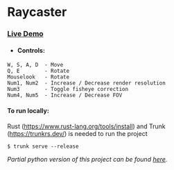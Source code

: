 # Raycaster

### [Live Demo](https://shapur1234.github.io/raycaster/ "Link to live demo (mobile controls not supported)")

* #### Controls:
```
W, S, A, D  - Move
Q, E        - Rotate
Mouselook   - Rotate
Num1, Num2  - Increase / Decrease render resolution
Num3        - Toggle fisheye correction
Num4, Num5  - Increase / Decrease FOV
```

#### To run locally:

Rust (https://www.rust-lang.org/tools/install) and Trunk (https://trunkrs.dev/) is needed to run the project

```
$ trunk serve --release
```

_Partial python version of this project can be found [here](https://github.com/Shapur1234/Raycast-Python)._
